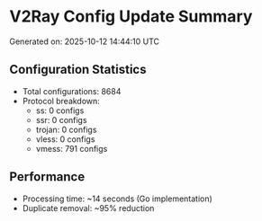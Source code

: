# V2Ray Config Update Summary
Generated on: 2025-10-12 14:44:10 UTC

## Configuration Statistics
- Total configurations: 8684
- Protocol breakdown:
  - ss: 0 configs
  - ssr: 0 configs
  - trojan: 0 configs
  - vless: 0 configs
  - vmess: 791 configs

## Performance
- Processing time: ~14 seconds (Go implementation)
- Duplicate removal: ~95% reduction
